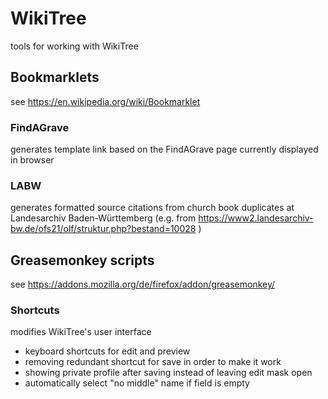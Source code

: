 # WikiTree
tools for working with WikiTree

## Bookmarklets
see https://en.wikipedia.org/wiki/Bookmarklet
### FindAGrave
generates template link based on the FindAGrave page currently displayed in browser

### LABW
generates formatted source citations from church book duplicates at Landesarchiv Baden-Württemberg (e.g. from https://www2.landesarchiv-bw.de/ofs21/olf/struktur.php?bestand=10028 )

## Greasemonkey scripts
see https://addons.mozilla.org/de/firefox/addon/greasemonkey/
### Shortcuts
modifies WikiTree's user interface
+ keyboard shortcuts for edit and preview
+ removing redundant shortcut for save in order to make it work
+ showing private profile after saving instead of leaving edit mask open
+ automatically select "no middle" name if field is empty